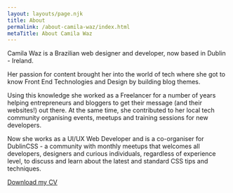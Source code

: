 ```yaml
---
layout: layouts/page.njk
title: About
permalink: /about-camila-waz/index.html
metaTitle: About Camila Waz
---
```

Camila Waz is a Brazilian web designer and developer, now based in Dublin - Ireland.

Her passion for content brought her into the world of tech where she got to know Front End Technologies and Design by building blog themes.

Using this knowledge she worked as a Freelancer for a number of years helping entrepreneurs and bloggers to get their message (and their websites!) out there. At the same time, she contributed to her local tech community organising events, meetups and training sessions for new developers.

Now she works as a UI/UX Web Developer and is a co-organiser for DublinCSS - a community with monthly meetups that welcomes all developers, designers and curious individuals, regardless of experience level, to discuss and learn about the latest and standard CSS tips and techniques.

[Download my CV ](www.camilawaz.com/camila-waz-cv)

[](www.camilawaz.com/camila-waz-cv)
